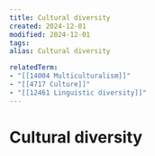 ```yaml
---
title: Cultural diversity
created: 2024-12-01
modified: 2024-12-01
tags: 
alias: Cultural diversity

relatedTerm:
- "[[14004 Multiculturalism]]"
- "[[4717 Culture]]"
- "[[12461 Linguistic diversity]]"
---
```

# Cultural diversity
